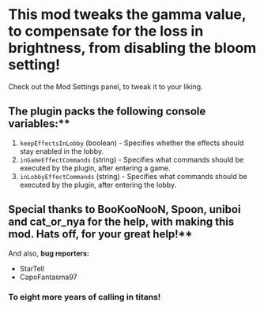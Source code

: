 # This mod tweaks the gamma value, to compensate for the loss in brightness, from disabling the bloom setting!

Check out the Mod Settings panel, to tweak it to your liking.

## The plugin packs the following console variables:**
1. ```keepEffectsInLobby``` (boolean) - Specifies whether the effects should stay enabled in the lobby.
2. ```inGameEffectCommands``` (string) - Specifies what commands should be executed by the plugin, after entering a game.
3. ```inLobbyEffectCommands``` (string) - Specifies what commands should be executed by the plugin, after entering the lobby.

## Special thanks to BooKooNooN, Spoon, uniboi and cat_or_nya for the help, with making this mod. Hats off, for your great help!**
And also, **bug reporters:**
- StarTell
- CapoFantasma97

### To eight more years of calling in titans!